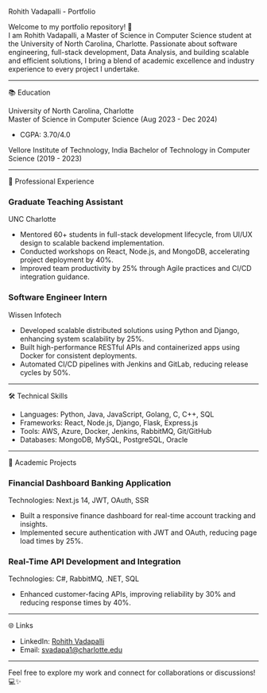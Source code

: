 Rohith Vadapalli - Portfolio

Welcome to my portfolio repository! 🚀  
I am Rohith Vadapalli, a Master of Science in Computer Science student at the University of North Carolina, Charlotte. Passionate about software engineering, full-stack development, Data Analysis, and building scalable and efficient solutions, I bring a blend of academic excellence and industry experience to every project I undertake.

---

📚 Education

University of North Carolina, Charlotte  
Master of Science in Computer Science (Aug 2023 - Dec 2024)  
- CGPA: 3.70/4.0  

Vellore Institute of Technology, India
Bachelor of Technology in Computer Science (2019 - 2023)  

---

💼 Professional Experience

### Graduate Teaching Assistant  
UNC Charlotte 
- Mentored 60+ students in full-stack development lifecycle, from UI/UX design to scalable backend implementation.  
- Conducted workshops on React, Node.js, and MongoDB, accelerating project deployment by 40%.  
- Improved team productivity by 25% through Agile practices and CI/CD integration guidance.

### Software Engineer Intern  
Wissen Infotech
- Developed scalable distributed solutions using Python and Django, enhancing system scalability by 25%.  
- Built high-performance RESTful APIs and containerized apps using Docker for consistent deployments.  
- Automated CI/CD pipelines with Jenkins and GitLab, reducing release cycles by 50%.  

---

🛠️ Technical Skills

- Languages: Python, Java, JavaScript, Golang, C, C++, SQL  
- Frameworks: React, Node.js, Django, Flask, Express.js  
- Tools: AWS, Azure, Docker, Jenkins, RabbitMQ, Git/GitHub  
- Databases: MongoDB, MySQL, PostgreSQL, Oracle  

---

🔬 Academic Projects

### Financial Dashboard Banking Application  
Technologies: Next.js 14, JWT, OAuth, SSR  
- Built a responsive finance dashboard for real-time account tracking and insights.  
- Implemented secure authentication with JWT and OAuth, reducing page load times by 25%.  

### Real-Time API Development and Integration  
Technologies: C#, RabbitMQ, .NET, SQL  
- Enhanced customer-facing APIs, improving reliability by 30% and reducing response times by 40%.  

---

 🌐 Links

- LinkedIn: [Rohith Vadapalli](https://www.linkedin.com/in/rohith-vadapalli-54a271190/)  
- Email: svadapa1@charlotte.edu  

---

Feel free to explore my work and connect for collaborations or discussions! 💻✨


<!---
svadapa1/svadapa1 is a ✨ special ✨ repository because its `README.md` (this file) appears on your GitHub profile.
You can click the Preview link to take a look at your changes.
--->
